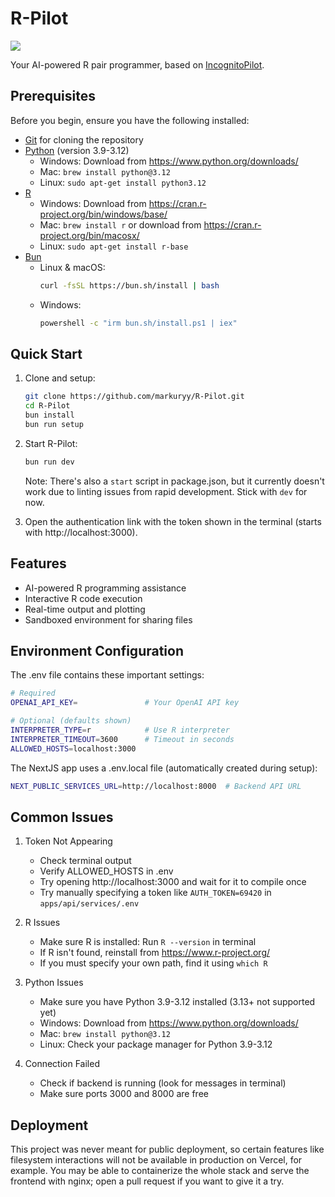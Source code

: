 # R-Pilot

![](assets/images/r-pilot_demo.gif)

Your AI-powered R pair programmer, based on [IncognitoPilot](https://github.com/silvanmelchior/IncognitoPilot).

## Prerequisites

Before you begin, ensure you have the following installed:
- [Git](https://git-scm.com/) for cloning the repository
- [Python](https://www.python.org/) (version 3.9-3.12)
  - Windows: Download from https://www.python.org/downloads/
  - Mac: `brew install python@3.12`
  - Linux: `sudo apt-get install python3.12`
- [R](https://www.r-project.org/)
  - Windows: Download from https://cran.r-project.org/bin/windows/base/
  - Mac: `brew install r` or download from https://cran.r-project.org/bin/macosx/
  - Linux: `sudo apt-get install r-base`
- [Bun](https://bun.sh/)
  - Linux & macOS:
    ```bash
    curl -fsSL https://bun.sh/install | bash
    ```
  - Windows:
    ```bash
    powershell -c "irm bun.sh/install.ps1 | iex"
    ```

## Quick Start

1. Clone and setup:
   ```bash
   git clone https://github.com/markuryy/R-Pilot.git
   cd R-Pilot
   bun install
   bun run setup
   ```

2. Start R-Pilot:
   ```bash
   bun run dev
   ```
   Note: There's also a `start` script in package.json, but it currently doesn't work due to linting issues from rapid development. Stick with `dev` for now.

3. Open the authentication link with the token shown in the terminal (starts with http://localhost:3000).

## Features

- AI-powered R programming assistance
- Interactive R code execution
- Real-time output and plotting
- Sandboxed environment for sharing files

## Environment Configuration

The .env file contains these important settings:

```bash
# Required
OPENAI_API_KEY=               # Your OpenAI API key

# Optional (defaults shown)
INTERPRETER_TYPE=r            # Use R interpreter
INTERPRETER_TIMEOUT=3600      # Timeout in seconds
ALLOWED_HOSTS=localhost:3000
```

The NextJS app uses a .env.local file (automatically created during setup):

```bash
NEXT_PUBLIC_SERVICES_URL=http://localhost:8000  # Backend API URL
```

## Common Issues

1. Token Not Appearing
   - Check terminal output
   - Verify ALLOWED_HOSTS in .env
   - Try opening http://localhost:3000 and wait for it to compile once
   - Try manually specifying a token like `AUTH_TOKEN=69420` in `apps/api/services/.env`

2. R Issues
   - Make sure R is installed: Run `R --version` in terminal
   - If R isn't found, reinstall from https://www.r-project.org/
   - If you must specify your own path, find it using `which R`

3. Python Issues
   - Make sure you have Python 3.9-3.12 installed (3.13+ not supported yet)
   - Windows: Download from https://www.python.org/downloads/
   - Mac: `brew install python@3.12`
   - Linux: Check your package manager for Python 3.9-3.12

4. Connection Failed
   - Check if backend is running (look for messages in terminal)
   - Make sure ports 3000 and 8000 are free

## Deployment

This project was never meant for public deployment, so certain features like filesystem interactions will not be available in production on Vercel, for example. You may be able to containerize the whole stack and serve the frontend with nginx; open a pull request if you want to give it a try.
